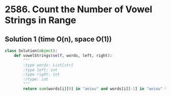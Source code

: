 # 2586. Count the Number of Vowel Strings in Range

## Solution 1 (time O(n), space O(1))

```python
class Solution(object):
    def vowelStrings(self, words, left, right):
        """
        :type words: List[str]
        :type left: int
        :type right: int
        :rtype: int
        """
        return sum(words[i][0] in "aeiou" and words[i][-1] in "aeiou" for i in range(left, right + 1))
```
